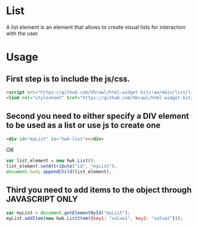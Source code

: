 # List

A list element is an element that allows to create visual lists for interaction with the user.

# Usage

## First step is to include the js/css.
```html
<script src="https://github.com/Vbrawl/html-widget-kit/raw/main/list/list.js" defer></script>
<link rel="stylesheet" href="https://github.com/Vbrawl/html-widget-kit/raw/main/list/list.css">
```

## Second you need to either specify a DIV element to be used as a list or use js to create one

```html
<div id="myList" is="hwk-list"></div>
```

OR

```javascript
var list_element = new hwk.List();
list_element.setAttribute("id", "myList");
document.body.appendChild(list_element);
```

## Third you need to add items to the object through JAVASCRIPT ONLY

```javascript
var myList = document.getElementById("myList");
myList.addItem(new hwk.ListItem({key1: "value1", key2: "value2"}));
```
